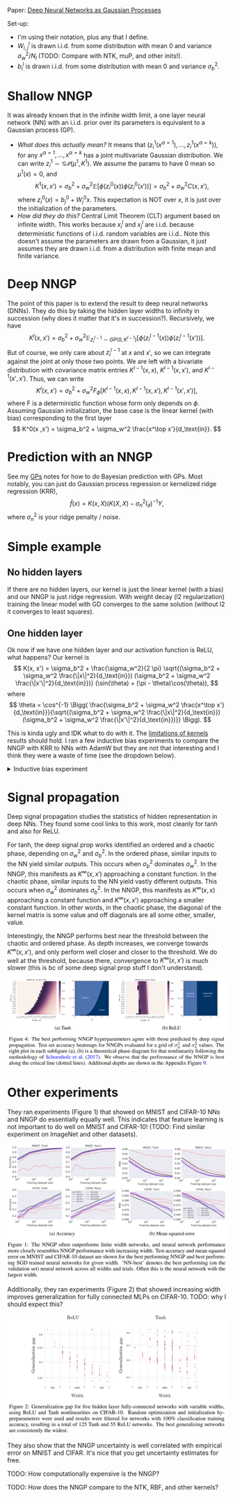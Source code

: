 <script>
  import { Math } from "svelte-math";
</script>

Paper: [Deep Neural Networks as Gaussian Processes](https://arxiv.org/pdf/1711.00165)

Set-up:
- I'm using their notation, plus any that I define.
- $W_{i,j}^l$ is drawn i.i.d. from some distribution with mean 0 and variance $\sigma_w^2 / N_l$ (TODO: Compare with NTK, muP, and other inits!).
- $b_i^l$ is drawn i.i.d. from some distribution with mean 0 and variance $\sigma_b^2$. 

# Shallow NNGP
It was already known that in the infinite width limit, a one layer neural network (NN) with an i.i.d. prior over its parameters is equivalent to a Gaussian process (GP). 
- *What does this actually mean?* It means that $(z_i^1(x^{\alpha = 1}), \ldots, z_i^1(x^{\alpha = k}))$, for any $x^{\alpha = 1}, \ldots, x^{\alpha = k}$ has a joint multivariate Gaussian distribution. We can write $z_i^1 \sim \mathcal{GP} (\mu^1, K^1)$. We assume the params to have 0 mean so $\mu^1(x) = 0$, and 
$$
K^1(x ,x') = \sigma_b^2 + \sigma_w^2 \mathbb{E}[\phi(z_i^0(x)) \phi(z_i^0(x'))] = \sigma_b^2 + \sigma_w^2 C(x, x'),
$$
where $z_i^0(x) = b_j^0 + W_j^0 x$. This expectation is NOT over $x$, it is just over the initialization of the parameters.
- *How did they do this?* Central Limit Theorem (CLT) argument based on infinite width. This works because $x^l_i$ and $x^l_{j}$ are i.i.d. because deterministic functions of i.i.d. random variables are i.i.d.. Note this doesn't assume the parameters are drawn from a Gaussian, it just assumes they are drawn i.i.d. from a distribution with finite mean and finite variance. 

# Deep NNGP
The point of this paper is to extend the result to deep neural networks (DNNs). They do this by taking the hidden layer widths to infinity in succession (why does it matter that it's in succession?). Recursively, we have
$$
K^l(x ,x') = \sigma_b^2 + \sigma_w^2 \mathbb{E}_{z_i^{l-1} \sim GP(0, K^{l-1})} [\phi(z_i^{l-1}(x)) \phi(z_i^{l-1}(x'))].
$$
But of course, we only care about $z_i^{l-1}$ at $x$ and $x'$, so we can integrate against the joint at only those two points. We are left with a bivariate distribution with covariance matrix entries $K^{l-1}(x, x)$, $K^{l-1}(x, x')$, and $K^{l-1}(x', x')$. Thus, we can write
$$
K^l(x ,x') = \sigma_b^2 + \sigma_w^2 F_\phi [K^{l-1}(x, x), K^{l-1}(x, x'), K^{l-1}(x', x')],
$$
where F is a deterministic function whose form only depends on $\phi$. Assuming Gaussian initialization, the base case is the linear kernel (with bias) corresponding to the first layer
$$
K^0(x ,x') = \sigma_b^2 + \sigma_w^2 \frac{x^\top x'}{d_\text{in}}.
$$

# Prediction with an NNGP
See my [GPs](/digitalGarden/gaussianProcesses) notes for how to do Bayesian prediction with GPs. Most notably, you can just do Gaussian process regression or kernelized ridge regression (KRR),
$$
\hat{f}(x) = K(x, X) (K(X, X) - \sigma_n^2 I_{d} )^{-1} Y,
$$
where $\sigma_n^2$ is your ridge penalty / noise.

# Simple example
## No hidden layers
If there are no hidden layers, our kernel is just the linear kernel (with a bias) and our NNGP is just ridge regression. With weight decay (l2 regularization) training the linear model with GD converges to the same solution (without l2 it converges to least squares).

## One hidden layer
Ok now if we have one hidden layer and our activation function is $\text{ReLU}$, what happens? Our kernel is
$$
K(x, x') = \sigma_b^2 + \frac{\sigma_w^2}{2 \pi} \sqrt{(\sigma_b^2 + \sigma_w^2 \frac{\|x\|^2}{d_\text{in}}) (\sigma_b^2 + \sigma_w^2 \frac{\|x'\|^2}{d_\text{in}})} (\sin(\theta) + (\pi - \theta)\cos(\theta)),
$$
where
$$
\theta = \cos^{-1} \Bigg( \frac{\sigma_b^2 + \sigma_w^2 \frac{x^\top x'}{d_\text{in}}}{\sqrt{(\sigma_b^2 + \sigma_w^2 \frac{\|x\|^2}{d_\text{in}}) (\sigma_b^2 + \sigma_w^2 \frac{\|x'\|^2}{d_\text{in}})}} \Bigg).
$$

This is kinda ugly and IDK what to do with it. The [limitations of kernels](/digitalGarden/kernelLimitations) results should hold. I ran a few inductive bias experiments to compare the NNGP with KRR to NNs with AdamW but they are not that interesting and I think they were a waste of time (see the dropdown below).

<details>
    <summary>Inductive bias experiment</summary>
    Here's KRR with the one hidden layer ReLU NNGP and and train a one hidden layer ReLU NN to learn <Math latex={String.raw`f^*(x) = x^2 + 2`}/> with various numbers of training data points. All NNs trained to convergence. Weight decay in AdamW changes things, here I used 1e-6. Also, <Math latex={String.raw`\sigma_w = \sigma_b = 1`}/>.

    ![NNGP inductive bias](/images/digitalGarden/NNGPInductiveBias.png "NNGP inductive bias")
</details>

# Signal propagation
Deep signal propagation studies the statistics of hidden representation in deep NNs. They found some cool links to this work, most cleanly for tanh and also for ReLU. 

For tanh, the deep signal prop works identified an ordered and a chaotic phase, depending on $\sigma_w^2$ and $\sigma_b^2$. In the ordered phase, similar inputs to the NN yield similar outputs. This occurs when $\sigma_b^2$ dominates $\sigma_w^2$. In the NNGP, this manifests as $K^\infty (x, x')$ approaching a constant function. In the chaotic phase, similar inputs to the NN yield vastly different outputs. This occurs when $\sigma_w^2$ dominates $\sigma_b^2$. In the NNGP, this manifests as $K^\infty (x, x)$ approaching a constant function and $K^\infty (x, x')$ approaching a smaller constant function. In other words, in the chaotic phase, the diagonal of the kernel matrix is some value and off diagonals are all some other, smaller, value.

Interestingly, the NNGP performs best near the threshold between the chaotic and ordered phase. As depth increases, we converge towards $K^\infty (x, x')$, and only perform well closer and closer to the threshold. We do well at the threshold, because there, convergence to $K^\infty (x, x')$ is much slower (this is bc of some deep signal prop stuff I don't understand). 

![NNGP signal propagation](/images/digitalGarden/NNGPSignalProp.png "NNGP signal propagation")

# Other experiments
They ran experiments (Figure 1) that showed on MNIST and CIFAR-10 NNs and NNGP do essentially equally well. This indicates that feature learning is not important to do well on MNIST and CIFAR-10! (TODO: Find similar experiment on ImageNet and other datasets).

![NNGP and NN performance](/images/digitalGarden/NNGPNNPerformance.png "NNGP and NN performance")

Additionally, they ran experiments (Figure 2) that showed increasing width improves generalization for fully connected MLPs on CIFAR-10. TODO: why I should expect this?

![NN generalization with width](/images/digitalGarden/NNWidthGeneralization.png "NN generalization with width")

They also show that the NNGP uncertainty is well correlated with empirical error on MNIST and CIFAR. It's nice that you get uncertainty estimates for free. 

TODO: How computationally expensive is the NNGP?

TODO: How does the NNGP compare to the NTK, RBF, and other kernels?